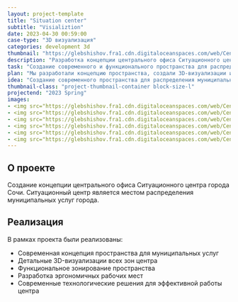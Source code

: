 ```yaml
---
layout: project-template
title: "Situation center"
subtitle: "Visializtion"
date: 2023-04-30 00:59:00
case-type: "3D визуализация"
categories: development 3d
thumbnail: "https://glebshishov.fra1.cdn.digitaloceanspaces.com/web/Center/center-thumbnail.webp"
description: "Разработка концепции центрального офиса Ситуационного центра города Сочи."
task: "Создание современного и функционального пространства для распределения муниципальных услуг города."
plan: "Мы разработали концепцию пространства, создали 3D-визуализации и проработали функциональные зоны для эффективной работы центра."
idea: "Создание современного пространства для распределения муниципальных услуг города Сочи."
thumbnail-class: "project-thumbnail-container block-size-l"
projectend: "2023 Spring"
images:
- <img src="https://glebshishov.fra1.cdn.digitaloceanspaces.com/web/Center/center-01.webp" class="project-img-parameters img-size-full" alt="center-01">
- <img src="https://glebshishov.fra1.cdn.digitaloceanspaces.com/web/Center/center-02.webp" class="project-img-parameters img-size-half" alt="center-02">
- <img src="https://glebshishov.fra1.cdn.digitaloceanspaces.com/web/Center/center-03.webp" class="project-img-parameters img-size-half" alt="center-03">
- <img src="https://glebshishov.fra1.cdn.digitaloceanspaces.com/web/Center/center-04.webp" class="project-img-parameters img-size-full" alt="center-04">
- <img src="https://glebshishov.fra1.cdn.digitaloceanspaces.com/web/Center/center-05.webp" class="project-img-parameters img-size-full" alt="center-05">
- <img src="https://glebshishov.fra1.cdn.digitaloceanspaces.com/web/Center/center-06.webp" class="project-img-parameters img-size-full" alt="center-06">
---
```


## О проекте

Создание концепции центрального офиса Ситуационного центра города Сочи. Ситуационный центр является местом распределения муниципальных услуг города.

## Реализация

В рамках проекта были реализованы:
- Современная концепция пространства для муниципальных услуг
- Детальные 3D-визуализации всех зон центра
- Функциональное зонирование пространства
- Разработка эргономичных рабочих мест
- Современные технологические решения для эффективной работы центра 